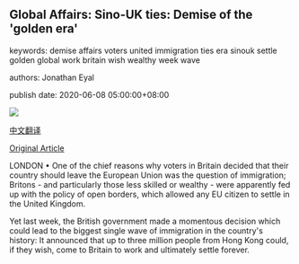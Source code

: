 ## Global Affairs: Sino-UK ties: Demise of the 'golden era'

keywords: demise affairs voters united immigration ties era sinouk settle golden global work britain wish wealthy week wave

authors: Jonathan Eyal

publish date: 2020-06-08 05:00:00+08:00

![](https://www.straitstimes.com/sites/all/themes/custom/bootdemo/images/facebook_default_pic.jpg)

[中文翻译](Global%20Affairs%3A%20Sino-UK%20ties%3A%20Demise%20of%20the%20%27golden%20era%27_zh.md)

[Original Article](https://www.straitstimes.com/opinion/sino-uk-ties-demise-of-the-golden-era)

LONDON • One of the chief reasons why voters in Britain decided that their country should leave the European Union was the question of immigration; Britons - and particularly those less skilled or wealthy - were apparently fed up with the policy of open borders, which allowed any EU citizen to settle in the United Kingdom.

Yet last week, the British government made a momentous decision which could lead to the biggest single wave of immigration in the country's history: It announced that up to three million people from Hong Kong could, if they wish, come to Britain to work and ultimately settle forever.